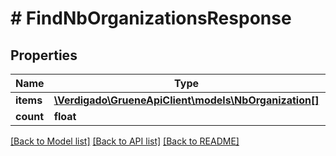 # # FindNbOrganizationsResponse

## Properties

Name | Type | Description | Notes
------------ | ------------- | ------------- | -------------
**items** | [**\Verdigado\GrueneApiClient\models\NbOrganization[]**](NbOrganization.md) |  |
**count** | **float** |  |

[[Back to Model list]](../../README.md#models) [[Back to API list]](../../README.md#endpoints) [[Back to README]](../../README.md)
